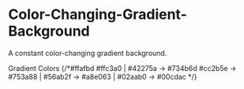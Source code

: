# Color-Changing-Gradient-Background
A constant color-changing gradient background.

Gradient Colors {/*#ffafbd #ffc3a0 | #42275a → #734b6d  #cc2b5e → #753a88 | #56ab2f → #a8e063 | #02aab0 → #00cdac */}
